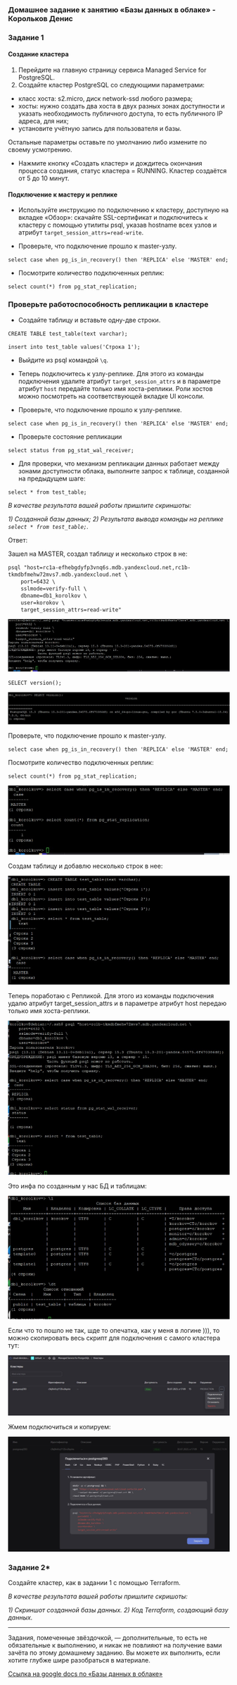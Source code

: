 ### Домашнее задание к занятию «Базы данных в облаке» - Корольков Денис


### Задание 1

#### Создание кластера
1. Перейдите на главную страницу сервиса Managed Service for PostgreSQL.
1. Создайте кластер PostgreSQL со следующими параметрами:
- класс хоста: s2.micro, диск network-ssd любого размера;
- хосты: нужно создать два хоста в двух разных зонах доступности и указать необходимость публичного доступа, то есть публичного IP адреса, для них;
- установите учётную запись для пользователя и базы.

Остальные параметры оставьте по умолчанию либо измените по своему усмотрению.

* Нажмите кнопку «Создать кластер» и дождитесь окончания процесса создания, статус кластера = RUNNING. Кластер создаётся от 5 до 10 минут.

#### Подключение к мастеру и реплике 

* Используйте инструкцию по подключению к кластеру, доступную на вкладке «Обзор»: cкачайте SSL-сертификат и подключитесь к кластеру с помощью утилиты psql, указав hostname всех узлов и атрибут ```target_session_attrs=read-write```.

* Проверьте, что подключение прошло к master-узлу.
```
select case when pg_is_in_recovery() then 'REPLICA' else 'MASTER' end;
```
* Посмотрите количество подключенных реплик:
```
select count(*) from pg_stat_replication;
```

### Проверьте работоспособность репликации в кластере

* Создайте таблицу и вставьте одну-две строки.
```
CREATE TABLE test_table(text varchar);
```
```
insert into test_table values('Строка 1');
```

* Выйдите из psql командой ```\q```.

* Теперь подключитесь к узлу-реплике. Для этого из команды подключения удалите атрибут ```target_session_attrs```  и в параметре атрибут ```host``` передайте только имя хоста-реплики. Роли хостов можно посмотреть на соответствующей вкладке UI консоли.

* Проверьте, что подключение прошло к узлу-реплике.
```
select case when pg_is_in_recovery() then 'REPLICA' else 'MASTER' end;
```
* Проверьте состояние репликации
```
select status from pg_stat_wal_receiver;
```

* Для проверки, что механизм репликации данных работает между зонами доступности облака, выполните запрос к таблице, созданной на предыдущем шаге:
```
select * from test_table;
```

*В качестве результата вашей работы пришлите скриншоты:*

*1) Созданной базы данных;*
*2) Результата вывода команды на реплике ```select * from test_table;```.*

Ответ:

Зашел на MASTER, создал таблицу и несколько строк в не:

```
psql "host=rc1a-efhebgdyfp3vnq6s.mdb.yandexcloud.net,rc1b-tkmdbfmehw72mvs7.mdb.yandexcloud.net \
    port=6432 \
    sslmode=verify-full \
    dbname=db1_korolkov \
    user=korokov \
    target_session_attrs=read-write"
```
![screen1](https://github.com/KorolkovDenis/12.9-postgresql_yandex_cloud/blob/main/screenshots/screen1.jpg)
```
SELECT version();
```
![screen2](https://github.com/KorolkovDenis/12.9-postgresql_yandex_cloud/blob/main/screenshots/screen2.jpg)

Проверьте, что подключение прошло к master-узлу.
```
select case when pg_is_in_recovery() then 'REPLICA' else 'MASTER' end;
```
Посмотрите количество подключенных реплик:
```
select count(*) from pg_stat_replication;
```
![screen3](https://github.com/KorolkovDenis/12.9-postgresql_yandex_cloud/blob/main/screenshots/screen3.jpg)

Создам таблицу и добавлю несколько строк в нее:

![screen4](https://github.com/KorolkovDenis/12.9-postgresql_yandex_cloud/blob/main/screenshots/screen4.jpg)

Теперь поработаю с Репликой. Для этого из команды подключения удалю атрибут target_session_attrs и в параметре атрибут host передаю только имя хоста-реплики. 

![screen5](https://github.com/KorolkovDenis/12.9-postgresql_yandex_cloud/blob/main/screenshots/screen5.jpg)

Это инфа по созданным у нас БД и таблицам:

![screen6](https://github.com/KorolkovDenis/12.9-postgresql_yandex_cloud/blob/main/screenshots/screen6.jpg)

Если что то пошло не так, шде то опечатка, как у меня в логине ))), то можно скопировать весь скрипт для подключения с самого кластера тут:

![screen7](https://github.com/KorolkovDenis/12.9-postgresql_yandex_cloud/blob/main/screenshots/screen7.jpg)

Жмем подключиться и копируем:

![screen8](https://github.com/KorolkovDenis/12.9-postgresql_yandex_cloud/blob/main/screenshots/screen8.jpg)


### Задание 2*

Создайте кластер, как в задании 1 с помощью Terraform.


*В качестве результата вашей работы пришлите скришоты:*

*1) Скриншот созданной базы данных.*
*2) Код Terraform, создающий базу данных.*

---

Задания, помеченные звёздочкой, — дополнительные, то есть не обязательные к выполнению, и никак не повлияют на получение вами зачёта по этому домашнему заданию. Вы можете их выполнить, если хотите глубже шире разобраться в материале.



[Cсылка на google docs по «Базы данных в облаке»](https://docs.google.com/document/d/1tT7QFVqyYvcGOqLPuzfkn1oabXEZR2cr/edit?usp=sharing&ouid=104113173630640462528&rtpof=true&sd=true)

